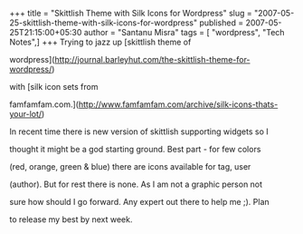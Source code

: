 +++
title = "Skittlish Theme with Silk Icons for Wordpress"
slug = "2007-05-25-skittlish-theme-with-silk-icons-for-wordpress"
published = 2007-05-25T21:15:00+05:30
author = "Santanu Misra"
tags = [ "wordpress", "Tech Notes",]
+++
Trying to jazz up [skittlish theme of
wordpress](http://journal.barleyhut.com/the-skittlish-theme-for-wordpress/)
with [silk icon sets from
famfamfam.com.](http://www.famfamfam.com/archive/silk-icons-thats-your-lot/)
In recent time there is new version of skittlish supporting widgets so I
thought it might be a god starting ground. Best part - for few colors
(red, orange, green & blue) there are icons available for tag, user
(author). But for rest there is none. As I am not a graphic person not
sure how should I go forward. Any expert out there to help me ;). Plan
to release my best by next week.
